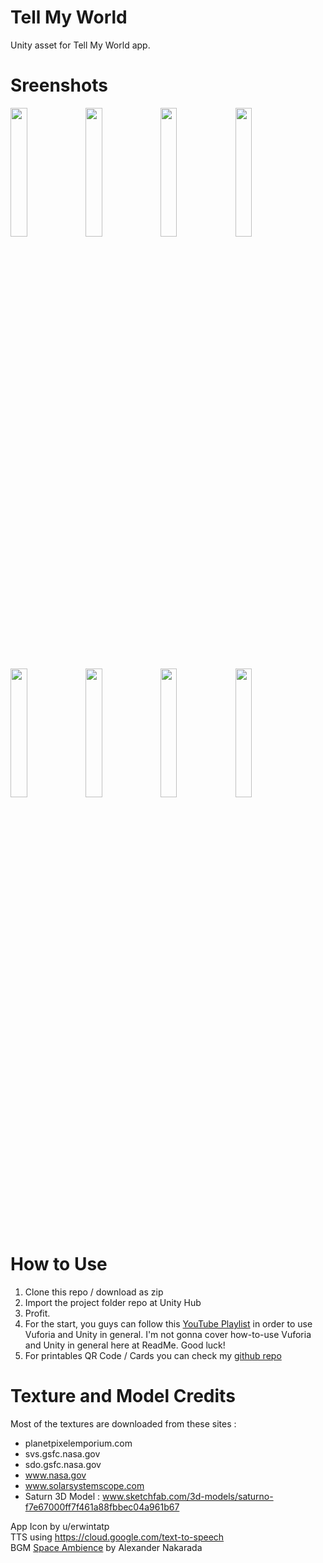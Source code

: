 # Tell My World
Unity asset for Tell My World app.

# Sreenshots
<img src="https://user-images.githubusercontent.com/22476406/102908652-58361300-44aa-11eb-97a6-436e94d044b6.png" width="23%"></img> <img src="https://user-images.githubusercontent.com/22476406/102908655-59ffd680-44aa-11eb-8427-b722beb8044d.png" width="23%"></img> <img src="https://user-images.githubusercontent.com/22476406/102908657-59ffd680-44aa-11eb-97a7-3dcd61f45d1f.png" width="23%"></img> <img src="https://user-images.githubusercontent.com/22476406/102908658-5b310380-44aa-11eb-8fcc-5504bc8b3a1e.png" width="23%"></img> <img src="https://user-images.githubusercontent.com/22476406/102908664-5bc99a00-44aa-11eb-9a01-3e3ae0d583e0.png" width="23%"></img> <img src="https://user-images.githubusercontent.com/22476406/102908671-5d935d80-44aa-11eb-9d2a-8664e0bf0da7.png" width="23%"></img> <img src="https://user-images.githubusercontent.com/22476406/102908674-5ec48a80-44aa-11eb-99e0-ef6e7453b872.png" width="23%"></img> <img src="https://user-images.githubusercontent.com/22476406/102908689-62f0a800-44aa-11eb-8f48-ba07a31b4164.png" width="23%"></img> 

# How to Use
 1. Clone this repo / download as zip
 2. Import the project folder repo at Unity Hub
 3. Profit.
 4. For the start, you guys can follow this [YouTube Playlist](https://www.youtube.com/playlist?list=PLLhO8P2A9gPYpcO1VY4K57vZTO05rQWmb) in order to use Vuforia and Unity in general. I'm not gonna cover how-to-use Vuforia and Unity in general here at ReadMe. Good luck!
 5. For printables QR Code / Cards you can check my [github repo](https://github.com/MikuDroid/TMW-Markers) 

# Texture and Model Credits
Most of the textures are downloaded from these sites :
 - planetpixelemporium.com
 - svs.gsfc.nasa.gov
 - sdo.gsfc.nasa.gov
 - www.nasa.gov
 - www.solarsystemscope.com
 - Saturn 3D Model : www.sketchfab.com/3d-models/saturno-f7e67000ff7f461a88fbbec04a961b67

App Icon by u/erwintatp</br>
TTS using https://cloud.google.com/text-to-speech</br>
BGM [Space Ambience](https://www.youtube.com/watch?v=sB6jXSr7_wQ) by Alexander Nakarada</br>
